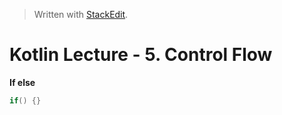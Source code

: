 


> Written with [StackEdit](https://stackedit.io/).

# Kotlin Lecture - 5. Control Flow

**If else**
```kotlin
if() {}
```


<!--stackedit_data:
eyJoaXN0b3J5IjpbOTA1MjExNzIwLC0xNTgwNzE3MTddfQ==
-->